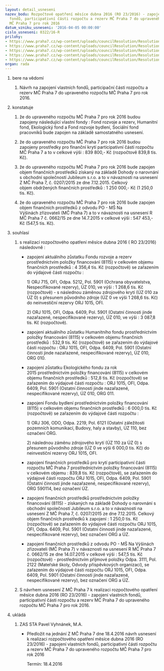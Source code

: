 ```yaml
---
layout: detail_usneseni
nazev_bodu: Rozpočtové opatření měsíce dubna 2016 (RO 23/2016) - zapojení vlastních
  fondů, participativní části rozpočtu a rezerv MČ Praha 7 do upraveného rozpočtu
  MČ Praha 7 pro rok 2016
datum_vzniku_usneseni: '2016-04-05 00:00:00'
cislo_usneseni: 0322/16-R
prilohy:
- https://www.praha7.cz/wp-content/uploads/councilResolution/Resolutions/27519/export/Duvodovazprava~40509.docx
- https://www.praha7.cz/wp-content/uploads/councilResolution/Resolutions/27519/export/UsneseniRMCc_0662_15_R~40508.doc
- https://www.praha7.cz/wp-content/uploads/councilResolution/Resolutions/27519/export/UsneseniZMCc_207_15_Z~40507.doc
- https://www.praha7.cz/wp-content/uploads/councilResolution/Resolutions/27519/export/NavrhusneseniZMC_Praha7_fondy~40506.pdf
- https://www.praha7.cz/wp-content/uploads/councilResolution/Resolutions/27519/export/export~299708.pdf
organ: rada
---
```

<ol class="urzList_view" id="urzList">
<li id="" class="urzClass1"><span name="1">bere na vědomí</span> 
<ol class="urzOlClass">
<li id="" class="urzClass2" style="TEXT-ALIGN: left"><span><p>Návrh na zapojení&nbsp;vlastních fondů, participační části rozpočtu a rezerv MČ Praha 7 do upraveného rozpočtu MČ Praha 7 pro rok 2016.</p></span></li></ol></li>
<li id="" class="urzClass1"><span name="6">konstatuje</span> 
<ol class="urzOlClass">
<li id="" class="urzClass2" style="TEXT-ALIGN: left"><span><p>že do upraveného rozpočtu MČ Praha 7 pro rok 2016&nbsp;budou zapojeny následující vlastní fondy : Fond rozvoje a rezerv, Humanitní fond, Ekologický fond a Fond rozvoje bydlení, Sociální fond pracovníků bude zapojen&nbsp;na základě samostatného usnesení.</p></span></li>
<li id="" class="urzClass2" style="TEXT-ALIGN: left"><span><p>že do upraveného rozpočtu MČ Praha 7 pro rok 2016 budou zapojeny prostředky pro finanční krytí&nbsp;participativní části rozpočtu MČ Praha 7 a to v celkové výši : 839 800,- Kč (rozpočtově 839,8 tis. Kč).</p></span></li>
<li id="" class="urzClass2" style="TEXT-ALIGN: left"><span><p>že do upraveného rozpočtu MČ Praha 7 pro rok 2016 bude zapojen objem finančních prostředků získaný na základě Dohody o narovnání s obchodní společností Jubileum s.r.o. a to v návaznosti na usnesení Z MČ Praha 7, č. 0207/2015 ze dne 7.12.2015. Celkový objem&nbsp;obdržených finančních prostředků : 1 250 000,- Kč (1 250,0 tis. Kč).&nbsp;</p></span></li>
<li id="" class="urzClass2" style="TEXT-ALIGN: left"><span><p>že do upraveného rozpočtu MČ Praha 7 pro rok 2016 bude zapojen objem finančních prostředků z odvodu PO -&nbsp;MŠ Na Výšinách&nbsp;zřizovateli (MČ Praha 7)&nbsp;a to v návaznosti na&nbsp;usnesení R MČ Praha 7 č. 0662/15 ze dne 14.7.2015 v celkové výši : 547 453,- Kč (547,5 tis. Kč).&nbsp;&nbsp;</p></span></li></ol></li>
<li id="" class="urzClass1"><span name="26">souhlasí</span> 
<ol class="urzOlClass">
<li id="" class="urzClass2" style="TEXT-ALIGN: left"><span><p>s realizací rozpočtového opatření měsíce dubna 2016 ( RO 23/2016) následovně :</p></span>
<ul class="urzUlClass">
<li id="" class="urzClass3" style="TEXT-ALIGN: left"><span><p>zapojení aktuálního zůstatku Fondu rozvoje a rezerv prostřednictvím položky financování (8115) v celkovém objemu finančních prostředků :&nbsp;4 356,4 tis. Kč (rozpočtově) se zařazením do výdajové části rozpočtu :&nbsp;</p><p>1) ORJ 715, OFI, Odpa. 5212, Pol. 5901&nbsp;(Ochrana obyvatelstva, Nespecifikované rezervy), ÚZ 010,&nbsp;ve výši :&nbsp;1 268,6 tis. Kč (rozpočtově) - s&nbsp;následnou záměnou zdrojového krytí (ÚZ 010 za ÚZ 0) s přesunem původního zdroje (ÚZ 0 ve výši&nbsp;1 268,6 tis. Kč) do neinvestiční rezervy ORJ 1015, OFI.</p><p>2) ORJ 1015, OFI, Odpa. 6409, Pol. 5901 (Ostatní činnosti jinde nazařazené, nespecifikované rezervy), ÚZ 010, ve výši : 3 087,8 tis. Kč (rozpočtově).&nbsp;&nbsp;&nbsp;</p></span></li>
<li id="" class="urzClass3" style="TEXT-ALIGN: left"><span><p>zapojení aktuálního zůstatku Humanitního fondu prostřednictvím položky financování (8115) v celkovém objemu finančních prostředků : 532,9 tis. Kč (rozpočtově) se zařazením do výdajové části rozpočtu : ORJ 1015, OFI, Odpa. 6409, Pol. 5901 (Ostatní činnosti jinde nazařazené, nespecifikované rezervy), ÚZ 010, ORG 010.&nbsp;</p></span></li>
<li id="" class="urzClass3" style="TEXT-ALIGN: left"><span><p>zapojení&nbsp;zůstatku&nbsp;Ekologického fondu za rok 2015&nbsp;prostřednictvím položky financování (8115) v celkovém objemu finančních prostředků : 512,8 tis. Kč (rozpočtově) se zařazením do výdajové části rozpočtu : ORJ 1015, OFI, Odpa. 6409, Pol. 5901 (Ostatní činnosti jinde nazařazené, nespecifikované rezervy), ÚZ 010, ORG 011.</p></span></li>
<li id="" class="urzClass3" style="TEXT-ALIGN: left"><span><p>zapojení&nbsp;Fondu bydlení&nbsp;prostřednictvím položky financování (8115) v celkovém objemu finančních prostředků :&nbsp;6 000,0&nbsp;tis. Kč (rozpočtově) se zařazením do výdajové části rozpočtu :</p><p>1) ORJ 306, ODO, Odpa. 2219, Pol.&nbsp;6121 (Ostatní&nbsp;záležitosti pozemních komunikací,&nbsp;Budovy, haly a stavby), ÚZ 110, bez označení ORG.</p><p>2)&nbsp;následnou záměnu zdrojového krytí (ÚZ 110 za ÚZ 0) s přesunem původního zdroje (ÚZ 0 ve výši 6 000,0 tis. Kč) do neinvestiční rezervy ORJ 1015, OFI.</p></span></li>
<li id="" class="urzClass3" style="TEXT-ALIGN: left"><span><p>zapojení finančních prostředků pro krytí participativní části rozpočtu MČ Praha 7 prostřednictvím položky financování&nbsp;(8115) v celkovém objemu : 839,8 tis. Kč (rozpočtově), se zařazením do výdajové části rozpočtu ORJ 1015, OFI, Odpa. 6409, Pol. 5901 (Ostatní činnosti jinde nazařazené, nespecifikované rezervy), ORG 590114, bez označení ÚZ.&nbsp;</p></span></li>
<li id="" class="urzClass3" style="TEXT-ALIGN: left"><span><p>zapojení finančních prostředků prostřednictvím položky financování (8115) -&nbsp;získaných na základě Dohody o narovnání s obchodní společností Jubileum s.r.o. a to v návaznosti na usnesení Z MČ Praha 7, č. 0207/2015 ze dne 7.12.2015. Celkový objem&nbsp;finančních prostředků k zapojení&nbsp;:&nbsp;1 250,0 tis. Kč (rozpočtově) se zařazením do výdajové části rozpočtu&nbsp;ORJ 1015, OFI, Odpa. 6409, Pol. 5901 (Ostatní činnosti jinde nazařazené, nespecifikované rezervy), bez označení ORG a ÚZ.</p></span></li>
<li id="" class="urzClass3" style="TEXT-ALIGN: left"><span><p>zapojení&nbsp;finančních prostředků&nbsp;z odvodu PO - MŠ Na Výšinách zřizovateli (MČ Praha 7)&nbsp;v návaznosti na usnesení R MČ Praha 7 č. 0662/15 ze dne 14.07.2015 v celkové výši :&nbsp;547,5 tis. Kč (rozpočtově) - prostřednictvím příjmové položky&nbsp;Odpa. 3111, Pol. 2122 (Mateřské školy, Odvody příspěvkových organizací), se zařazením do&nbsp;výdajové části rozpočtu ORJ 1015, OFI, Odpa. 6409, Pol. 5901 (Ostatní činnosti jinde nazařazené, nespecifikované rezervy), bez označení ORG a ÚZ.&nbsp;&nbsp;</p></span></li></ul></li>
<li id="" class="urzClass2" style="TEXT-ALIGN: left"><span><p>S návrhem usnesení Z MČ Praha 7 k realizaci rozpočtového opatření měsíce dubna 2016 (RO 23/2016) - zapojení vlastních fondů, participativní části rozpočtu a rezerv MČ Praha 7 do upraveného rozpočtu MČ Praha 7 pro rok 2016.</p></span></li></ol></li><li class="urzClass1" id="urzUkoly"><span name="1">ukládá</span><ol class="urzOlClass"><li class="urzClass2"><span><p>ZAS STA Pavel Vyhnánek, M.A.</p></span><ul class="urzUlClass"><li class="urzClass3"><span><p>Předložit na jednání Z MČ Praha 7 dne 18.4.2016 návrh usnesení k realizaci rozpočtového opatření měsíce dubna 2016 (RO 23/2016) - zapojení vlastních fondů, participativní části rozpočtu a rezerv MČ Praha 7 do upraveného rozpočtu MČ Praha 7 pro rok 2016</p></span><span class="urzUkolTermin">  Termín:&nbsp;18.4.2016</span></li></ul></li></ol></li>
</ol>